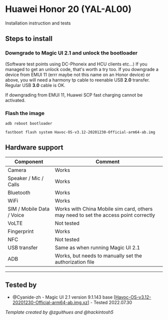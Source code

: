 # Huawei Honor 20 (YAL-AL00)

Installation instruction and tests

## Steps to install
###  Downgrade to Magic UI 2.1 and unlock the bootloader
(Software test points using DC-Phoneix and HCU clients etc...)  If you managed to get an unlock code, that's worth a try too.
If you downgrade a device from EMUI 11 (errr maybe not this name on an Honor device) or above, you will need a harmony tp cable to reenable USB **2.0** transfer. Regular USB **3.0** cable is OK.

If downgrading from EMUI 11,  Huawei SCP fast charging cannot be activated.

### Flash the image
`adb reboot bootloader`

`fastboot flash system Havoc-OS-v3.12-20201230-Official-arm64-ab.img`

## Hardware support

| Component                 |      Comment                                              |
|---------------------------|-----------------------------------------------------------|
| Camera                    |Works|
| Speaker / Mic / Calls     |Works|
| Bluetooth                 |Works|
| WiFi                      |Works|
| SIM / Mobile Data / Voice |Works with China Mobile sim card, others may need to set the access point correctly|
| VoLTE                     |Not tested|
| Fingerprint               |Works|
| NFC                       |Not tested|
| USB transfer              |Same as when running Magic UI 2.1|
| ADB                       |Works, but needs to manually set the authorization file|
---

## Tested by
* @Cyanide-zh - Magic UI 2.1 version 9.1.143 base [[Havoc-OS-v3.12-20201230-Official-arm64-ab.img.xz](https://sourceforge.net/projects/havoc-os/files/arm64-ab/Havoc-OS-v3.12-20201230-Official-arm64-ab.img.xz/download)] - Tested 2022.07.30 

_Template created by @zguithues and @hackintosh5_